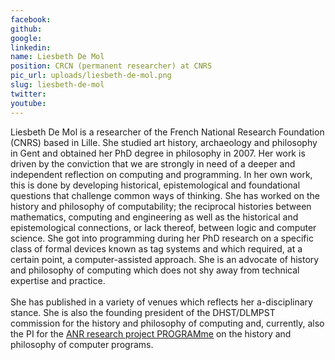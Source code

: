 ```yaml
---
facebook: 
github: 
google: 
linkedin: 
name: Liesbeth De Mol
position: CRCN (permanent researcher) at CNRS
pic_url: uploads/liesbeth-de-mol.png
slug: liesbeth-de-mol
twitter: 
youtube: 
---
```

<p>Liesbeth De Mol is a researcher of the French National Research Foundation (CNRS) based in Lille. She studied art history, archaeology and philosophy in Gent and obtained her PhD degree in philosophy in 2007. Her work is driven by the conviction that we are strongly in need of a deeper and independent reflection on computing and programming. In her own work, this is done by developing historical, epistemological and foundational questions that challenge common ways of thinking. She has worked on the history and philosophy of computability; the reciprocal histories between mathematics, computing and engineering as well as the historical and epistemological connections, or lack thereof, between logic and computer science. She got into programming during her PhD research on a specific class of formal devices known as tag systems and which required, at a certain point, a computer-assisted approach. She is an advocate of history and philosophy of computing which does not shy away from technical expertise and practice.<br />
<br />
She has published in a variety of venues which reflects her a-disciplinary stance. She is also the founding president of the DHST/DLMPST commission for the history and philosophy of computing and, currently, also the PI for the <a href="https://programme.hypotheses.org/">ANR research project PROGRAMme</a> on the history and philosophy of computer programs.<br />
&nbsp;</p>
